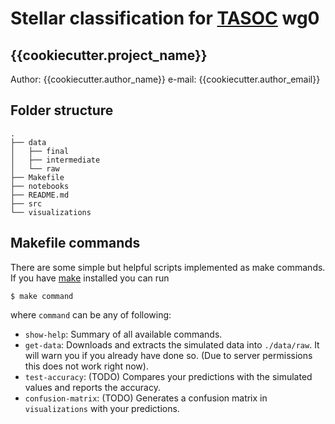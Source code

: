 # Stellar classification for [TASOC][] wg0
## {{cookiecutter.project_name}}

Author: {{cookiecutter.author_name}}
e-mail: {{cookiecutter.author_email}}


## Folder structure

```
.
├── data
│   ├── final
│   ├── intermediate
│   └── raw
├── Makefile
├── notebooks
├── README.md
├── src
└── visualizations
```

## Makefile commands

There are some simple but helpful scripts implemented as make commands. If you have [make][] installed you can run 

```
$ make command
```

where `command` can be any of following:

- `show-help`: Summary of all available commands.
- `get-data`: Downloads and extracts the simulated data into `./data/raw`. It will warn you if you already have done so. (Due to server permissions this does not work right now).
- `test-accuracy`: (TODO) Compares your predictions with the simulated values and reports the accuracy.
- `confusion-matrix`: (TODO) Generates a confusion matrix in `visualizations` with your predictions.

[TASOC]: https://tasoc.dk/
[make]: https://www.gnu.org/software/make/
